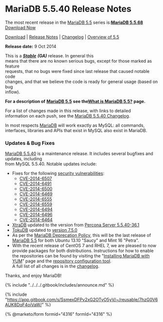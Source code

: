 # MariaDB 5.5.40 Release Notes

The most recent release in the [MariaDB 5.5](changes-improvements-in-mariadb-5-5.md) series is:[**MariaDB 5.5.68**](mariadb-5568-release-notes.md) [Download Now](https://downloads.mariadb.org/mariadb/5.5.68/)

[Download](https://downloads.mariadb.org/mariadb/5.5.40) | [Release Notes](mariadb-5540-release-notes.md) | [Changelog](../../changelogs/changelogs-mariadb-55-series/mariadb-5540-changelog.md) | [Overview of 5.5](changes-improvements-in-mariadb-5-5.md)

**Release date:** 9 Oct 2014

This is a [_**Stable**_](../../about/release-criteria.md) _**(GA)**_ release. In general this\
means that there are no known serious bugs, except for those marked as feature\
requests, that no bugs were fixed since last release that caused notable code\
changes, and that we believe the code is ready for general usage (based on bug\
inflow).

**For a description of** [**MariaDB 5.5**](https://github.com/mariadb-corporation/docs-server/blob/test/release-notes/mariadb-community-server-release-notes/old-releases/release-notes-mariadb-5-5-series/broken-reference/README.md) **see the**[**What is MariaDB 5.5?**](https://github.com/mariadb-corporation/docs-server/blob/test/release-notes/mariadb-community-server-release-notes/old-releases/release-notes-mariadb-5-5-series/broken-reference/README.md) **page.**

For a list of changes made in this release, with links to detailed\
information on each push, see the [MariaDB 5.5.40 Changelog](../../changelogs/changelogs-mariadb-55-series/mariadb-5540-changelog.md).

In most respects [MariaDB](https://github.com/mariadb-corporation/docs-release-notes/blob/test/kb/en/mariadb/README.md) will work exactly as MySQL: all commands,\
interfaces, libraries and APIs that exist in MySQL also exist in MariaDB.

### Updates & Bug Fixes

[MariaDB 5.5.40](mariadb-5540-release-notes.md) is a maintenance release. It includes several bugfixes and updates, including\
from MySQL 5.5.40. Notable updates include:

* Fixes for the following [security vulnerabilities](https://app.gitbook.com/s/SsmexDFPv2xG2OTyO5yV/security/securing-mariadb/security):
  * [CVE-2014-6507](https://cve.mitre.org/cgi-bin/cvename.cgi?name=CVE-2014-6507)
  * [CVE-2014-6491](https://cve.mitre.org/cgi-bin/cvename.cgi?name=CVE-2014-6491)
  * [CVE-2014-6500](https://cve.mitre.org/cgi-bin/cvename.cgi?name=CVE-2014-6500)
  * [CVE-2014-6469](https://cve.mitre.org/cgi-bin/cvename.cgi?name=CVE-2014-6469)
  * [CVE-2014-6555](https://cve.mitre.org/cgi-bin/cvename.cgi?name=CVE-2014-6555)
  * [CVE-2014-6559](https://cve.mitre.org/cgi-bin/cvename.cgi?name=CVE-2014-6559)
  * [CVE-2014-6494](https://cve.mitre.org/cgi-bin/cvename.cgi?name=CVE-2014-6494)
  * [CVE-2014-6496](https://cve.mitre.org/cgi-bin/cvename.cgi?name=CVE-2014-6496)
  * [CVE-2014-6464](https://cve.mitre.org/cgi-bin/cvename.cgi?name=CVE-2014-6464)
* [XtraDB](https://app.gitbook.com/s/SsmexDFPv2xG2OTyO5yV/server-usage/storage-engines/innodb) updated to the version from [Percona Server 5.5.40-36.1](https://www.percona.com/doc/percona-server/5.5/release-notes/Percona-Server-5.5.40-36.1.html)
* [TokuDB](https://app.gitbook.com/s/SsmexDFPv2xG2OTyO5yV/server-usage/storage-engines/legacy-storage-engines/tokudb) updated to [version 7.5.0](https://docs.tokutek.com/tokudb/tokudb-release-notes.html#tokudb-7-5-0)
* As per the [MariaDB Deprecation Policy](../../about/platform-deprecation-policy.md), this will be the last release of [MariaDB 5.5](changes-improvements-in-mariadb-5-5.md) for both Ubuntu 13.10 "Saucy" and Mint 16 "Petra".
* With the recent release of CentOS 7 and RHEL 7, we are pleased to now provide packages for both distributions. Instructions for how to enable the repositories can be found by visiting the "[Installing MariaDB with YUM](https://app.gitbook.com/s/SsmexDFPv2xG2OTyO5yV/server-management/install-and-upgrade-mariadb/installing-mariadb/binary-packages/rpm/yum)" page and the [repository configuration tool](https://downloads.mariadb.org/mariadb/repositories/).\
  A full list of all changes is in the [changelog](../../changelogs/changelogs-mariadb-55-series/mariadb-5540-changelog.md).

Thanks, and enjoy MariaDB!

{% include "../../../.gitbook/includes/announce.md" %}

{% include "https://app.gitbook.com/s/SsmexDFPv2xG2OTyO5yV/~/reusable/7hzG0V6AUK8DqF4oiVaW/" %}

{% @marketo/form formid="4316" formId="4316" %}
